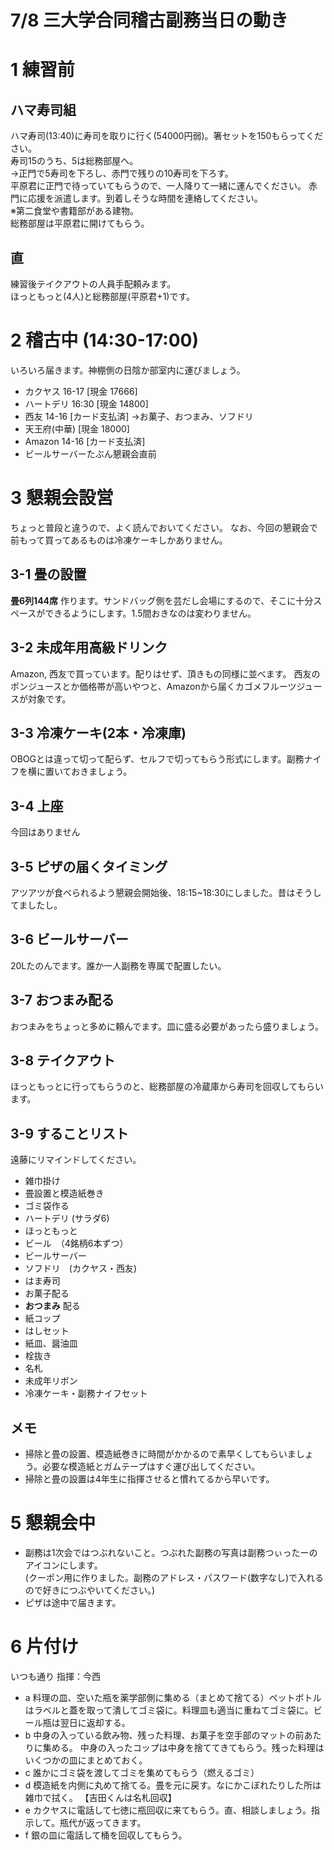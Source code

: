 # 7/8 三大学合同稽古副務当日の動き

# 1 練習前
## ハマ寿司組
ハマ寿司(13:40)に寿司を取りに行く(54000円弱)。箸セットを150もらってください。  
寿司15のうち、5は総務部屋へ。  
→正門で5寿司を下ろし、赤門で残りの10寿司を下ろす。  
平原君に正門で待っていてもらうので、一人降りて一緒に運んでください。 
赤門に応援を派遣します。到着しそうな時間を連絡してください。   
※第二食堂や書籍部がある建物。  
総務部屋は平原君に開けてもらう。

## 直
練習後テイクアウトの人員手配頼みます。  
ほっともっと(4人)と総務部屋(平原君+1)です。

# 2 稽古中 (14:30-17:00)
いろいろ届きます。神棚側の日陰か部室内に運びましょう。
- カクヤス 16-17 [現金 17666]
- ハートデリ 16:30 [現金 14800]
- 西友 14-16 [カード支払済] ->お菓子、おつまみ、ソフドリ
- 天王府(中華) [現金 18000]
- Amazon 14-16 [カード支払済]
- ビールサーバーたぶん懇親会直前

# 3 懇親会設営
ちょっと普段と違うので、よく読んでおいてください。
なお、今回の懇親会で前もって買ってあるものは冷凍ケーキしかありません。

## 3-1 畳の設置
__畳6列144席__ 作ります。サンドバッグ側を芸だし会場にするので、そこに十分スペースができるようにします。1.5間おきなのは変わりません。

## 3-2 未成年用高級ドリンク
Amazon, 西友で買っています。配りはせず、頂きもの同様に並べます。
西友のポンジュースとか価格帯が高いやつと、Amazonから届くカゴメフルーツジュースが対象です。

## 3-3 冷凍ケーキ(2本・冷凍庫)
OBOGとは違って切って配らず、セルフで切ってもらう形式にします。副務ナイフを横に置いておきましょう。

## 3-4 上座
今回はありません

## 3-5 ピザの届くタイミング
アツアツが食べられるよう懇親会開始後、18:15~18:30にしました。昔はそうしてましたし。  

## 3-6 ビールサーバー
20Lたのんでます。誰か一人副務を専属で配置したい。

## 3-7 おつまみ配る
おつまみをちょっと多めに頼んでます。皿に盛る必要があったら盛りましょう。

## 3-8 テイクアウト
ほっともっとに行ってもらうのと、総務部屋の冷蔵庫から寿司を回収してもらいます。

## 3-9 することリスト
遠藤にリマインドしてください。
- 雑巾掛け
- 畳設置と模造紙巻き
- ゴミ袋作る
- ハートデリ (サラダ6)
- ほっともっと
- ビール　（4銘柄6本ずつ）
- ビールサーバー
- ソフドリ　(カクヤス・西友)
- はま寿司
- お菓子配る
- __おつまみ__ 配る
- 紙コップ
- はしセット
- 紙皿、醤油皿
- 栓抜き
- 名札
- 未成年リボン
- 冷凍ケーキ・副務ナイフセット

## メモ
- 掃除と畳の設置、模造紙巻きに時間がかかるので素早くしてもらいましょう。必要な模造紙とガムテープはすぐ運び出してください。
- 掃除と畳の設置は4年生に指揮させると慣れてるから早いです。


# 5 懇親会中
- 副務は1次会ではつぶれないこと。つぶれた副務の写真は副務つぃったーのアイコンにします。  
(クーポン用に作りました。副務のアドレス・パスワード(数字なし)で入れるので好きにつぶやいてください。)
- ピザは途中で届きます。

# 6 片付け
いつも通り
指揮：今西
- a 料理の皿、空いた瓶を薬学部側に集める（まとめて捨てる）ペットボトルはラベルと蓋を取って潰してゴミ袋に。料理皿も適当に重ねてゴミ袋に。ビール瓶は翌日に返却する。
- b 中身の入っている飲み物、残った料理、お菓子を空手部のマットの前あたりに集める。
中身の入ったコップは中身を捨ててきてもらう。残った料理はいくつかの皿にまとめておく。
- c 誰かにゴミ袋を渡してゴミを集めてもらう（燃えるゴミ）
- d 模造紙を内側に丸めて捨てる。畳を元に戻す。なにかこぼれたりした所は雑巾で拭く。
【吉田くんは名札回収】
- e カクヤスに電話して七徳に瓶回収に来てもらう。直、相談しましょう。指示して。瓶代が返ってきます。
- f 銀の皿に電話して桶を回収してもらう。